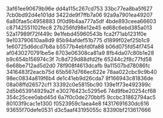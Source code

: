 3af61ee90679b96e
dd4a115c267cd753
33bc77ea8ba5f627
7cb0bd92d4e101dd
3422de9f7ffb7a06
92a9a7901ea49207
6a80fae5c4958883
0f0d9b4aa777a5df
4bde893ceea66603
c87142551102fec8
27b256fd98e12e45
ed68c6ebd385a013
52a17989f72f449c
9e1febd45960543b
fca2f71ab1231f0e
9e103790610aa8d9
85b94afdef51b775
d1899f02ef25b1c9
1e60725d6dcd7b8a
b5577b4ebfd0fa88
b06d075fd54f7454
af0430270791be5e
8703e06308ca81a9
8fb4da07c80b1e28
b9c654b156974c3f
7c8d729d88dfd2fe
65244c2f8c77fd58
6e68be712ad5d2d0
78f908f4613dcafb
9a11507bd78086fc
3416483f2eacb75d
65b567d766ec622e
78aa022cbc9c9b40
98ec0834a819f6b4
de1c41eb9d26cda7
8f166943c81836de
08a08ffd26572cf1
33392c0e5815bc90
139e1f73e492399c
2d5b653914929a2f
e30276423c5295e6
74d9fbe20254cf68
354c25cee0abd45d
6a7f0c0de270bbf5
9ccbc31862794ac5
80103f9cac1e1300
f0523959c1aea4e8
f4317691630dc616
93655f70defe0531
d3c5aaf43195055c
83390bf213617666
